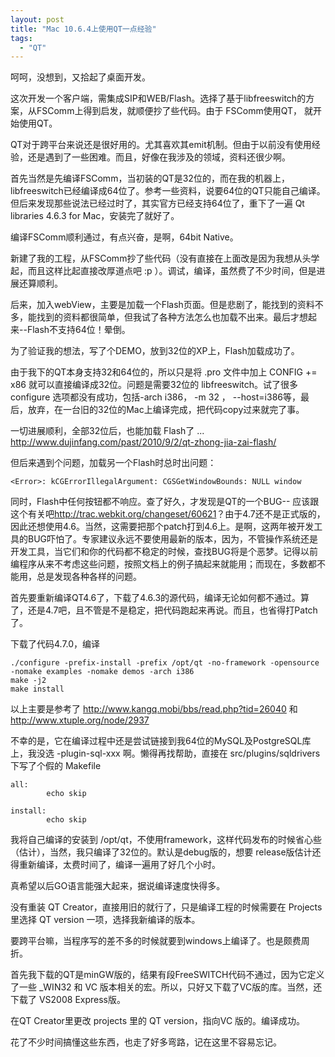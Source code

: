 ```yaml
---
layout: post
title: "Mac 10.6.4上使用QT一点经验"
tags:
  - "QT"
---
```


呵呵，没想到，又拾起了桌面开发。

这次开发一个客户端，需集成SIP和WEB/Flash。选择了基于libfreeswitch的方案，从FSComm上得到启发，就顺便抄了些代码。由于 FSComm使用QT， 就开始使用QT。

QT对于跨平台来说还是很好用的。尤其喜欢其emit机制。但由于以前没有使用经验，还是遇到了一些困难。而且，好像在我涉及的领域，资料还很少啊。

首先当然是先编译FSComm，当初装的QT是32位的，而在我的机器上，libfreeswitch已经编译成64位了。参考一些资料，说要64位的QT只能自己编译。但后来发现那些说法已经过时了，其实官方已经支持64位了，重下了一遍 Qt libraries 4.6.3 for Mac，安装完了就好了。

编译FSComm顺利通过，有点兴奋，是啊，64bit Native。

新建了我的工程，从FSComm抄了些代码（没有直接在上面改是因为我想从头学起，而且这样比起直接改厚道点吧 :p ）。调试，编译，虽然费了不少时间，但是进展还算顺利。

后来，加入webView，主要是加载一个Flash页面。但是悲剧了，能找到的资料不多，能找到的资料都很简单，但我试了各种方法怎么也加载不出来。最后才想起来--Flash不支持64位！晕倒。

为了验证我的想法，写了个DEMO，放到32位的XP上，Flash加载成功了。

由于我下的QT本身支持32和64位的，所以只是将 .pro 文件中加上 CONFIG += x86 就可以直接编译成32位。问题是需要32位的 libfreeswitch。试了很多configure 选项都没有成功，包括-arch i386， -m 32 ， --host=i386等，最后，放弃，在一台旧的32位的Mac上编译完成，把代码copy过来就完了事。

一切进展顺利，全部32位后，也能加载  Flash了 ... <http://www.dujinfang.com/past/2010/9/2/qt-zhong-jia-zai-flash/>

但后来遇到个问题，加载另一个Flash时总时出问题：

    <Error>: kCGErrorIllegalArgument: CGSGetWindowBounds: NULL window

同时，Flash中任何按钮都不响应。查了好久，才发现是QT的一个BUG-- 应该跟这个有关吧<http://trac.webkit.org/changeset/60621>？由于4.7还不是正式版的，因此还想使用4.6。当然，这需要把那个patch打到4.6上。是啊，这两年被开发工具的BUG吓怕了。专家建议永远不要使用最新的版本，因为，不管操作系统还是开发工具，当它们和你的代码都不稳定的时候，查找BUG将是个恶梦。记得以前编程序从来不考虑这些问题，按照文档上的例子搞起来就能用；而现在，多数都不能用，总是发现各种各样的问题。

首先要重新编译QT4.6了，下载了4.6.3的源代码，编译无论如何都不通过。算了，还是4.7吧，且不管是不是稳定，把代码跑起来再说。而且，也省得打Patch了。

下载了代码4.7.0，编译

    ./configure -prefix-install -prefix /opt/qt -no-framework -opensource -nomake examples -nomake demos -arch i386
    make -j2
    make install

以上主要是参考了 <http://www.kangq.mobi/bbs/read.php?tid=26040> 和 <http://www.xtuple.org/node/2937>

不幸的是，它在编译过程中还是尝试链接到我64位的MySQL及PostgreSQL库上，我没选 -plugin-sql-xxx 啊。懒得再找帮助，直接在 src/plugins/sqldrivers 下写了个假的 Makefile

```
all:
        echo skip

install:
        echo skip
```


我将自己编译的安装到 /opt/qt，不使用framework，这样代码发布的时候省心些（估计），当然，我只编译了32位的。默认是debug版的，想要 release版估计还得重新编译，太费时间了，编译一遍用了好几个小时。

真希望以后GO语言能强大起来，据说编译速度快得多。

没有重装 QT Creator，直接用旧的就行了，只是编译工程的时候需要在 Projects 里选择 QT version 一项，选择我新编译的版本。

要跨平台嘛，当程序写的差不多的时候就要到windows上编译了。也是颇费周折。

首先我下载的QT是minGW版的，结果有段FreeSWITCH代码不通过，因为它定义了一些 \_WIN32 和 VC 版本相关的宏。所以，只好又下载了VC版的库。当然，还下载了 VS2008 Express版。

在QT Creator里更改 projects 里的 QT version，指向VC 版的。编译成功。

花了不少时间搞懂这些东西，也走了好多弯路，记在这里不容易忘记。
